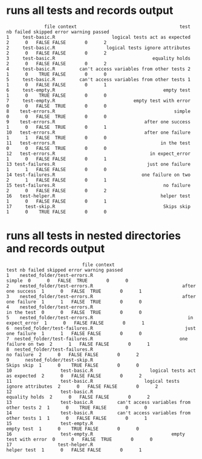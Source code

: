 # runs all tests and records output

                  file context                                      test nb failed skipped error warning passed
    1     test-basic.R                     logical tests act as expected  2      0   FALSE FALSE       0      2
    2     test-basic.R                   logical tests ignore attributes  2      0   FALSE FALSE       0      2
    3     test-basic.R                                    equality holds  2      0   FALSE FALSE       0      2
    4     test-basic.R         can't access variables from other tests 2  1      0    TRUE FALSE       0      0
    5     test-basic.R         can't access variables from other tests 1  1      0   FALSE FALSE       0      1
    6     test-empty.R                                        empty test  1      0    TRUE FALSE       0      0
    7     test-empty.R                             empty test with error  0      0   FALSE  TRUE       0      0
    8    test-errors.R                                            simple  0      0   FALSE  TRUE       0      0
    9    test-errors.R                                 after one success  1      0   FALSE  TRUE       0      1
    10   test-errors.R                                 after one failure  1      1   FALSE  TRUE       0      0
    11   test-errors.R                                       in the test  0      0   FALSE  TRUE       0      0
    12   test-errors.R                                   in expect_error  1      0   FALSE FALSE       0      1
    13 test-failures.R                                  just one failure  1      1   FALSE FALSE       0      0
    14 test-failures.R                                one failure on two  2      1   FALSE FALSE       0      1
    15 test-failures.R                                        no failure  2      0   FALSE FALSE       0      2
    16   test-helper.R                                       helper test  1      0   FALSE FALSE       0      1
    17     test-skip.R                                        Skips skip  1      0    TRUE FALSE       0      0

# runs all tests in nested directories and records output

                                file context                                      test nb failed skipped error warning passed
    1    nested_folder/test-errors.R                                            simple  0      0   FALSE  TRUE       0      0
    2    nested_folder/test-errors.R                                 after one success  1      0   FALSE  TRUE       0      1
    3    nested_folder/test-errors.R                                 after one failure  1      1   FALSE  TRUE       0      0
    4    nested_folder/test-errors.R                                       in the test  0      0   FALSE  TRUE       0      0
    5    nested_folder/test-errors.R                                   in expect_error  1      0   FALSE FALSE       0      1
    6  nested_folder/test-failures.R                                  just one failure  1      1   FALSE FALSE       0      0
    7  nested_folder/test-failures.R                                one failure on two  2      1   FALSE FALSE       0      1
    8  nested_folder/test-failures.R                                        no failure  2      0   FALSE FALSE       0      2
    9      nested_folder/test-skip.R                                        Skips skip  1      0    TRUE FALSE       0      0
    10                  test-basic.R                     logical tests act as expected  2      0   FALSE FALSE       0      2
    11                  test-basic.R                   logical tests ignore attributes  2      0   FALSE FALSE       0      2
    12                  test-basic.R                                    equality holds  2      0   FALSE FALSE       0      2
    13                  test-basic.R         can't access variables from other tests 2  1      0    TRUE FALSE       0      0
    14                  test-basic.R         can't access variables from other tests 1  1      0   FALSE FALSE       0      1
    15                  test-empty.R                                        empty test  1      0    TRUE FALSE       0      0
    16                  test-empty.R                             empty test with error  0      0   FALSE  TRUE       0      0
    17                 test-helper.R                                       helper test  1      0   FALSE FALSE       0      1

